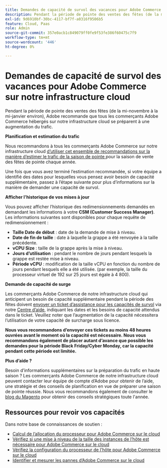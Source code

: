 ```yaml
---
title: Demandes de capacité de survol des vacances pour Adobe Commerce sur notre infrastructure cloud
description: Pendant la période de pointe des ventes des fêtes (de la mi-novembre à la mi-janvier environ), Adobe recommande que tous les commerçants Adobe Commerce hébergés sur notre infrastructure cloud se préparent à une augmentation du trafic.
exl-id: 9d6910bf-30bc-4117-bf7f-a0316f9506b5
feature: Cloud, Paas
role: Admin
source-git-commit: 357e0acb1c849079ff0fe9f53fe386f60475c7f9
workflow-type: tm+mt
source-wordcount: '446'
ht-degree: 0%

---
```


# Demandes de capacité de survol des vacances pour Adobe Commerce sur notre infrastructure cloud

Pendant la période de pointe des ventes des fêtes (de la mi-novembre à la mi-janvier environ), Adobe recommande que tous les commerçants Adobe Commerce hébergés sur notre infrastructure cloud se préparent à une augmentation du trafic.

**Planification et estimation du trafic**

Nous recommandons à tous les commerçants Adobe Commerce sur notre infrastructure cloud [ d’utiliser cet ensemble de recommandations sur la manière d’estimer le trafic de la saison de pointe ](https://business.adobe.com/blog/how-to/the-5-ps-of-peak-season-performance-a-guide-to-preparing-your-infrastructure-for-high-traffic) pour la saison de vente des fêtes de pointe chaque année.

Une fois que vous avez terminé l’estimation recommandée, si votre équipe a identifié des dates pour lesquelles vous pensez avoir besoin de capacité supplémentaire, passez à l’étape suivante pour plus d’informations sur la manière de demander une capacité de survol.

**Afficher l&#39;historique de vos mises à jour**

Vous pouvez afficher l’historique des redimensionnements demandés en demandant les informations à votre **CSM (Customer Success Manager)**.
Les informations suivantes sont disponibles pour chaque requête de redimensionnement :

* **Taille Date de début** : date de la demande de mise à niveau.
* **Date de fin de taille** : date à laquelle la grappe a été renvoyée à la taille précédente.
* **vCPU Size** : taille de la grappe après la mise à niveau.
* **Jours d’utilisation** : pendant le nombre de jours pendant lesquels la grappe est restée mise à niveau.
* **Période vCPU** : modification de la taille vCPU en fonction du nombre de jours pendant lesquels elle a été utilisée. (par exemple, la taille du processeur virtuel de 192 sur 25 jours est égale à 4 800).

**Demande de capacité de surge**

Les commerçants Adobe Commerce de notre infrastructure cloud qui anticipent un besoin de capacité supplémentaire pendant la période des fêtes doivent [envoyer un ticket d’assistance pour les capacités de survol](https://experienceleague.adobe.com/docs/commerce-knowledge-base/kb/how-to/how-to-request-temporary-magento-upsize.html?lang=fr) via notre [Centre d’aide](/help/overview.md), indiquant les dates et les besoins de capacité attendus dans le ticket. Veuillez noter que l’augmentation de la capacité nécessitera l’utilisation de votre capacité de surcharge sous licence.

**Nous vous recommandons d’envoyer ces tickets au moins 48 heures ouvrées avant le moment où la capacité est nécessaire. Nous vous recommandons également de placer autant d’avance que possible les demandes pour la période Black Friday/Cyber Monday, car la capacité pendant cette période est limitée.**


**Plus d’aide ?**

Besoin d’informations supplémentaires sur la préparation du trafic en haute saison ? Les commerçants Adobe Commerce de notre infrastructure cloud peuvent contacter leur équipe de compte d’Adobe pour obtenir de l’aide, une stratégie et des conseils de planification en vue de préparer une saison de pointe réussie. Nous vous recommandons également de consulter le [blog du Magento](https://magento.com/blog) pour obtenir des conseils stratégiques toute l&#39;année.

## Ressources pour revoir vos capacités

Dans notre base de connaissances de soutien :

* [Calcul de l’allocation du processeur pour Adobe Commerce sur le cloud](https://experienceleague.adobe.com/docs/commerce-knowledge-base/kb/how-to/magento-commerce-cloud-cpu-allocation-calculation.html?lang=fr)
* [Vérifiez si une mise à niveau de la taille des instances de l’hôte est nécessaire pour Adobe Commerce sur le cloud](https://experienceleague.adobe.com/docs/commerce-knowledge-base/kb/how-to/magento-commerce-cloud-check-if-upsize-for-hosts-instances-is-needed.html?lang=fr)
* [Vérifiez la configuration du processeur de l’hôte pour Adobe Commerce sur le cloud](https://experienceleague.adobe.com/docs/commerce-knowledge-base/kb/how-to/magento-commerce-cloud-check-hosts-cpu-configuration.html?lang=fr)
* [Identifier et mesurer les pannes d’Adobe Commerce sur le cloud](https://experienceleague.adobe.com/docs/commerce-knowledge-base/kb/how-to/how-to-identify-outages.html?lang=fr)
